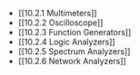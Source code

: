 

- [[10.2.1 Multimeters]]
- [[10.2.2 Oscilloscope]]
- [[10.2.3 Function Generators]]
- [[10.2.4 Logic Analyzers]]
- [[10.2.5 Spectrum Analyzers]]
- [[10.2.6 Network Analyzers]]